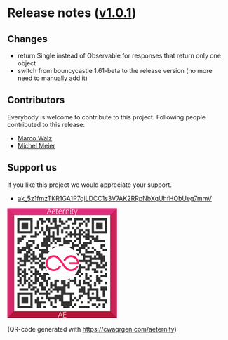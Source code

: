 # Release notes ([v1.0.1](https://github.com/kryptokrauts/aepp-sdk-java/releases/tag/v1.0.1))

## Changes

- return Single instead of Observable for responses that return only one object
- switch from bouncycastle 1.61-beta to the release version (no more need to manually add it)

## Contributors

Everybody is welcome to contribute to this project. Following people contributed to this release:

- [Marco Walz](https://github.com/marc0olo)
- [Michel Meier](https://github.com/mitch-lbw)

## Support us

If you like this project we would appreciate your support.

- [ak_5z1fmzTKR1GA1P7qiLDCC1s3V7AK2RRpNbXqUhfHQbUeg7mmV](https://explorer.aepps.com/#/account/ak_5z1fmzTKR1GA1P7qiLDCC1s3V7AK2RRpNbXqUhfHQbUeg7mmV)

![ak_5z1fmzTKR1GA1P7qiLDCC1s3V7AK2RRpNbXqUhfHQbUeg7mmV](../../donations.png)

(QR-code generated with https://cwaqrgen.com/aeternity)